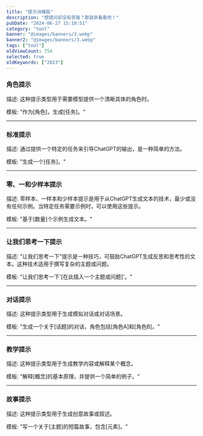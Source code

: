 ```yaml
---
title: "提示词模版"
description: "想提问却没有思路？那就来看看吧！"
pubDate: "2024-06-27 15:10:51"
category: "tool"
banner: "@images/banners/3.webp"
banner2: "@images/banners/3.webp"
tags: ["tool"]
oldViewCount: 754
selected: true
oldKeywords: ["2023"]
---
```

### 角色提示

描述: 这种提示类型用于需要模型提供一个清晰具体的角色时。

模板: "作为[角色]，生成[任务]。"

---

### 标准提示

描述: 通过提供一个特定的任务来引导ChatGPT的输出，是一种简单的方法。

模板: "生成一个[任务]。"

---

### 零、一和少样本提示

描述: 零样本、一样本和少样本提示是用于从ChatGPT生成文本的技术，最少或没有任何示例。当特定任务需要示例时，可以使用这些提示。

模板: "基于[数量]个示例生成文本。"

---

### 让我们思考一下提示

描述: "让我们思考一下"提示是一种技巧，可鼓励ChatGPT生成反思和思考性的文本。这种技术适用于撰写复杂的主题或问题。

模板: "让我们思考一下'[在此插入一个主题或问题]'。"

---

### 对话提示

描述: 这种提示类型用于生成模拟对话或对话场景。

模板: "生成一个关于[话题]的对话，角色包括[角色A]和[角色B]。"

---

### 教学提示

描述: 这种提示类型用于生成教学内容或解释某个概念。

模板: "解释[概念]的基本原理，并提供一个简单的例子。"

---

### 故事提示

描述: 这种提示类型用于生成创意故事或叙述。

模板: "写一个关于[主题]的短篇故事，包含[元素]。"
